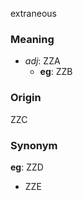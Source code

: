 extraneous
### Meaning
+ _adj_: ZZA
    + __eg__: ZZB

### Origin

ZZC

### Synonym

__eg__: ZZD

+ ZZE


